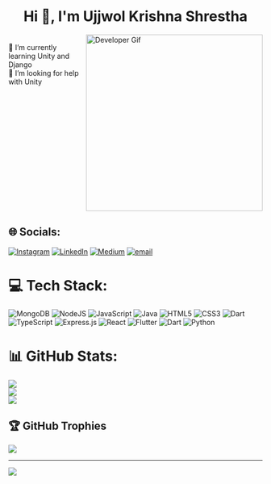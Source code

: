 <h1 align="center">Hi 👋, I'm Ujjwol Krishna Shrestha</h1>

<div style="display: flex; justify-content: space-between; align-items: flex-start;">
  <div>
    <br>🌱 I’m currently learning Unity and Django<br>
    🤝 I’m looking for help with Unity<br>
  </div>
  <img src="https://camo.githubusercontent.com/130ffc354b6ee3c8c9e506276e598bf4e19ea7950df203dacf6aeee4fc543a50/68747470733a2f2f616e616c7974696373696e6469616d61672e636f6d2f77702d636f6e74656e742f75706c6f6164732f323031382f31322f646576656c6f7065722d6472696262626c652e676966" alt="Developer Gif" width="350" align="right"/>
</div>


## 🌐 Socials:
[![Instagram](https://img.shields.io/badge/Instagram-%23E4405F.svg?logo=Instagram&logoColor=white)](https://instagram.com/zevils.s) [![LinkedIn](https://img.shields.io/badge/LinkedIn-%230077B5.svg?logo=linkedin&logoColor=white)](https://linkedin.com/in/UjjwolShrestha) [![Medium](https://img.shields.io/badge/Medium-12100E?logo=medium&logoColor=white)](https://medium.com/@@shrestha.ujjwol1) [![email](https://img.shields.io/badge/Email-D14836?logo=gmail&logoColor=white)](mailto:Shrestha.ujjwol1@gmail.com) 

# 💻 Tech Stack:
![MongoDB](https://img.shields.io/badge/MongoDB-%234ea94b.svg?style=flat&logo=mongodb&logoColor=white) ![NodeJS](https://img.shields.io/badge/node.js-6DA55F?style=flat&logo=node.js&logoColor=white) ![JavaScript](https://img.shields.io/badge/javascript-%23323330.svg?style=flat&logo=javascript&logoColor=%23F7DF1E) ![Java](https://img.shields.io/badge/java-%23ED8B00.svg?style=flat&logo=openjdk&logoColor=white) ![HTML5](https://img.shields.io/badge/html5-%23E34F26.svg?style=flat&logo=html5&logoColor=white) ![CSS3](https://img.shields.io/badge/css3-%231572B6.svg?style=flat&logo=css3&logoColor=white) ![Dart](https://img.shields.io/badge/dart-%230175C2.svg?style=flat&logo=dart&logoColor=white) ![TypeScript](https://img.shields.io/badge/typescript-%23007ACC.svg?style=flat&logo=typescript&logoColor=white) ![Express.js](https://img.shields.io/badge/express.js-%23404d59.svg?style=flat&logo=express&logoColor=%2361DAFB) ![React](https://img.shields.io/badge/react-%2320232a.svg?style=flat&logo=react&logoColor=%2361DAFB) ![Flutter](https://img.shields.io/badge/Flutter-%2302569B.svg?style=flat&logo=Flutter&logoColor=white) ![Dart](https://img.shields.io/badge/dart-%230175C2.svg?style=flat&logo=dart&logoColor=white) ![Python](https://img.shields.io/badge/python-3670A0?style=flat&logo=python&logoColor=ffdd54)
# 📊 GitHub Stats:
![](https://github-readme-stats.vercel.app/api?username=Ujjwols&theme=transparent&hide_border=false&include_all_commits=false&count_private=false)<br/>
![](https://nirzak-streak-stats.vercel.app/?user=Ujjwols&theme=transparent&hide_border=false)<br/>
![](https://github-readme-stats.vercel.app/api/top-langs/?username=Ujjwols&theme=transparent&hide_border=false&include_all_commits=false&count_private=false&layout=compact)

## 🏆 GitHub Trophies
![](https://github-profile-trophy.vercel.app/?username=Ujjwols&theme=radical&no-frame=false&no-bg=true&margin-w=4)

---
[![](https://visitcount.itsvg.in/api?id=Ujjwols&icon=0&color=0)](https://visitcount.itsvg.in)

<!-- Proudly created with GPRM ( https://gprm.itsvg.in ) -->
